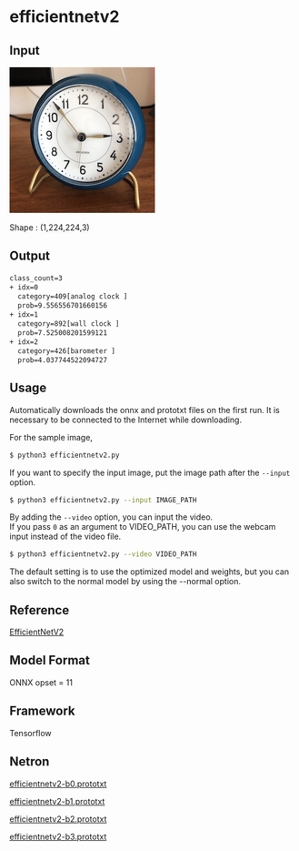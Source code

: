 # efficientnetv2

## Input

![Input](input.jpg)

Shape : (1,224,224,3)

## Output

```
class_count=3
+ idx=0
  category=409[analog clock ]
  prob=9.556556701660156
+ idx=1
  category=892[wall clock ]
  prob=7.525008201599121
+ idx=2
  category=426[barometer ]
  prob=4.037744522094727
```

## Usage
Automatically downloads the onnx and prototxt files on the first run.
It is necessary to be connected to the Internet while downloading.

For the sample image,
``` bash
$ python3 efficientnetv2.py
```

If you want to specify the input image, put the image path after the `--input` option.  
```bash
$ python3 efficientnetv2.py --input IMAGE_PATH
```

By adding the `--video` option, you can input the video.   
If you pass `0` as an argument to VIDEO_PATH, you can use the webcam input instead of the video file.
```bash
$ python3 efficientnetv2.py --video VIDEO_PATH
```
The default setting is to use the optimized model and weights, but you can also switch to the normal model by using the
--normal option.

## Reference

[EfficientNetV2]( https://github.com/google/automl/tree/master/efficientnetv2 )


## Model Format

ONNX opset = 11

## Framework

Tensorflow

## Netron

[efficientnetv2-b0.prototxt](https://netron.app/?url=https://storage.googleapis.com/ailia-models/efficientnetv2/efficientnetv2-b0.onnx.prototxt)

[efficientnetv2-b1.prototxt](https://netron.app/?url=https://storage.googleapis.com/ailia-models/efficientnetv2/efficientnetv2-b1.onnx.prototxt)

[efficientnetv2-b2.prototxt](https://netron.app/?url=https://storage.googleapis.com/ailia-models/efficientnetv2/efficientnetv2-b2.onnx.prototxt)

[efficientnetv2-b3.prototxt](https://netron.app/?url=https://storage.googleapis.com/ailia-models/efficientnetv2/efficientnetv2-b3.onnx.prototxt)

